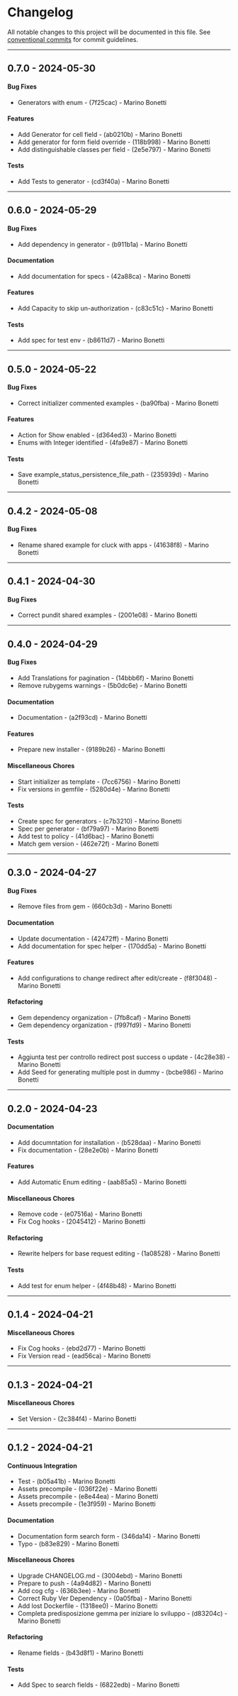 # Changelog
All notable changes to this project will be documented in this file. See [conventional commits](https://www.conventionalcommits.org/) for commit guidelines.

- - -
## 0.7.0 - 2024-05-30
#### Bug Fixes
- Generators with enum - (7f25cac) - Marino Bonetti
#### Features
- Add Generator for cell field - (ab0210b) - Marino Bonetti
- Add generator for form field override - (118b998) - Marino Bonetti
- Add distinguishable classes per field - (2e5e797) - Marino Bonetti
#### Tests
- Add Tests to generator - (cd3f40a) - Marino Bonetti

- - -

## 0.6.0 - 2024-05-29
#### Bug Fixes
- Add dependency in generator - (b911b1a) - Marino Bonetti
#### Documentation
- Add documentation for specs - (42a88ca) - Marino Bonetti
#### Features
- Add Capacity to skip un-authorization - (c83c51c) - Marino Bonetti
#### Tests
- Add spec for test env - (b8611d7) - Marino Bonetti

- - -

## 0.5.0 - 2024-05-22
#### Bug Fixes
- Correct initializer commented examples - (ba90fba) - Marino Bonetti
#### Features
- Action for Show enabled - (d364ed3) - Marino Bonetti
- Enums with Integer identified - (4fa9e87) - Marino Bonetti
#### Tests
- Save example_status_persistence_file_path - (235939d) - Marino Bonetti

- - -

## 0.4.2 - 2024-05-08
#### Bug Fixes
- Rename shared example for cluck with apps - (41638f8) - Marino Bonetti

- - -

## 0.4.1 - 2024-04-30
#### Bug Fixes
- Correct pundit shared examples - (2001e08) - Marino Bonetti

- - -

## 0.4.0 - 2024-04-29
#### Bug Fixes
- Add Translations for pagination - (14bbb6f) - Marino Bonetti
- Remove rubygems warnings - (5b0dc6e) - Marino Bonetti
#### Documentation
- Documentation - (a2f93cd) - Marino Bonetti
#### Features
- Prepare new installer - (9189b26) - Marino Bonetti
#### Miscellaneous Chores
- Start initializer as template - (7cc6756) - Marino Bonetti
- Fix versions in gemfile - (5280d4e) - Marino Bonetti
#### Tests
- Create spec for generators - (c7b3210) - Marino Bonetti
- Spec per generator - (bf79a97) - Marino Bonetti
- Add test to policy - (41d6bac) - Marino Bonetti
- Match gem version - (462e72f) - Marino Bonetti

- - -

## 0.3.0 - 2024-04-27
#### Bug Fixes
- Remove files from gem - (660cb3d) - Marino Bonetti
#### Documentation
- Update documentation - (42472ff) - Marino Bonetti
- Add documentation for spec helper - (170dd5a) - Marino Bonetti
#### Features
- Add configurations to change redirect after edit/create - (f8f3048) - Marino Bonetti
#### Refactoring
- Gem dependency organization - (7fb8caf) - Marino Bonetti
- Gem dependency organization - (f997fd9) - Marino Bonetti
#### Tests
- Aggiunta test per controllo redirect post success o update - (4c28e38) - Marino Bonetti
- Add Seed for generating multiple post in dummy - (bcbe986) - Marino Bonetti

- - -

## 0.2.0 - 2024-04-23
#### Documentation
- Add documntation for installation - (b528daa) - Marino Bonetti
- Fix documentation - (28e2e0b) - Marino Bonetti
#### Features
- Add Automatic Enum editing - (aab85a5) - Marino Bonetti
#### Miscellaneous Chores
- Remove code - (e07516a) - Marino Bonetti
- Fix Cog hooks - (2045412) - Marino Bonetti
#### Refactoring
- Rewrite helpers for base request editing - (1a08528) - Marino Bonetti
#### Tests
- Add test for enum helper - (4f48b48) - Marino Bonetti

- - -

## 0.1.4 - 2024-04-21
#### Miscellaneous Chores
- Fix Cog hooks - (ebd2d77) - Marino Bonetti
- Fix Version read - (ead56ca) - Marino Bonetti

- - -

## 0.1.3 - 2024-04-21
#### Miscellaneous Chores
- Set Version - (2c384f4) - Marino Bonetti

- - -

## 0.1.2 - 2024-04-21
#### Continuous Integration
- Test - (b05a41b) - Marino Bonetti
- Assets precompile - (036f22e) - Marino Bonetti
- Assets precompile - (e8e44ea) - Marino Bonetti
- Assets precompile - (1e3f959) - Marino Bonetti
#### Documentation
- Documentation form search form - (346da14) - Marino Bonetti
- Typo - (b83e829) - Marino Bonetti
#### Miscellaneous Chores
- Upgrade CHANGELOG.md - (3004ebd) - Marino Bonetti
- Prepare to push - (4a94d82) - Marino Bonetti
- Add cog cfg - (636b3ee) - Marino Bonetti
- Correct Ruby Ver Dependency - (0a05fba) - Marino Bonetti
- Add lost Dockerfile - (1318ee0) - Marino Bonetti
- Completa predisposizione gemma per iniziare lo sviluppo - (d83204c) - Marino Bonetti
#### Refactoring
- Rename fields - (b43d8f1) - Marino Bonetti
#### Tests
- Add Spec to search fields - (6822edb) - Marino Bonetti


